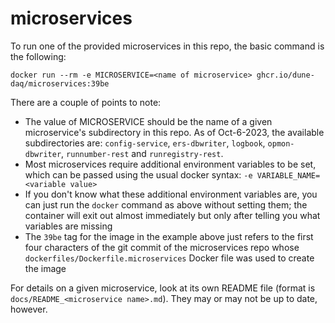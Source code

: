 # microservices

To run one of the provided microservices in this repo, the basic command is the following:
```
docker run --rm -e MICROSERVICE=<name of microservice> ghcr.io/dune-daq/microservices:39be
```

There are a couple of points to note:
* The value of MICROSERVICE should be the name of a given microservice's subdirectory in this repo. As of Oct-6-2023, the available subdirectories are: `config-service`, `ers-dbwriter`, `logbook`, `opmon-dbwriter`, `runnumber-rest` and `runregistry-rest`. 
* Most microservices require additional environment variables to be set, which can be passed using the usual docker syntax: `-e VARIABLE_NAME=<variable value>`
* If you don't know what these additional environment variables are, you can just run the `docker` command as above without setting them; the container will exit out almost immediately but only after telling you what variables are missing
* The `39be` tag for the image in the example above just refers to the first four characters of the git commit of the microservices repo whose `dockerfiles/Dockerfile.microservices` Docker file was used to create the image

For details on a given microservice, look at its own README file (format is `docs/README_<microservice name>.md`). They may or may not be up to date, however.
